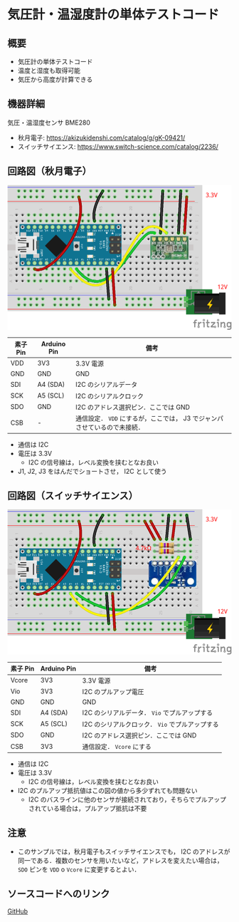 # 気圧計・温湿度計の単体テストコード
## 概要
+ 気圧計の単体テストコード
+ 温度と湿度も取得可能
+ 気圧から高度が計算できる


## 機器詳細
気圧・温湿度センサ BME280
+ 秋月電子: https://akizukidenshi.com/catalog/g/gK-09421/
+ スイッチサイエンス: https://www.switch-science.com/catalog/2236/


## 回路図（秋月電子）
![](../../Schematic/PNG/BarometerThermohygrometer.png)

| 素子 Pin | Arduino Pin | 備考 |
| ---- | ---- | ---- |
| VDD | 3V3 | 3.3V 電源 |
| GND | GND | GND |
| SDI | A4 (SDA) | I2C のシリアルデータ |
| SCK | A5 (SCL) | I2C のシリアルクロック |
| SDO | GND | I2C のアドレス選択ピン．ここでは GND |
| CSB | - | 通信設定． `VDD` にするが，ここでは， J3 でジャンパさせているので未接続． |

+ 通信は I2C
+ 電圧は 3.3V
	- I2C の信号線は，レベル変換を挟むとなお良い
+ J1, J2, J3 をはんだでショートさせ， I2C として使う


## 回路図（スイッチサイエンス）
![](../../Schematic/PNG/BarometerThermohygrometer_SwScience.png)

| 素子 Pin | Arduino Pin | 備考 |
| ---- | ---- | ---- |
| Vcore | 3V3 | 3.3V 電源 |
| Vio | 3V3 | I2C のプルアップ電圧 |
| GND | GND | GND |
| SDI | A4 (SDA) | I2C のシリアルデータ． `Vio` でプルアップする |
| SCK | A5 (SCL) | I2C のシリアルクロック． `Vio` でプルアップする |
| SDO | GND | I2C のアドレス選択ピン．ここでは GND |
| CSB | 3V3 | 通信設定． `Vcore` にする |

+ 通信は I2C
+ 電圧は 3.3V
	- I2C の信号線は，レベル変換を挟むとなお良い
+ I2C のプルアップ抵抗値はこの図の値から多少ずれても問題ない
	- I2C のバスラインに他のセンサが接続されており，そちらでプルアップされている場合は，プルアップ抵抗は不要


## 注意
- このサンプルでは，秋月電子もスイッチサイエンスでも， I2C のアドレスが同一である．複数のセンサを用いたいなど，アドレスを変えたい場合は， `SDO` ピンを `VDD` o `Vcore` に変更するとよい．


## ソースコードへのリンク
[GitHub](https://github.com/meltingrabbit/CanSatForHighSchoolStudents/tree/master/Arduino/Test_Barometer_Thermohygrometer)
